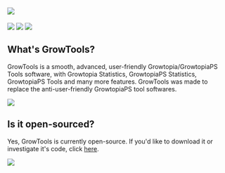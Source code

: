 # <a href="https://github.com/Pronner/GrowTools/releases" alt="GrowTools"><img src="https://media.discordapp.net/attachments/916226674071339010/935930121255264267/game_logo_small.png" /></a> 
<a href="https://github.com/Pronner/GrowTools/releases" alt="GrowTools"><img src="https://img.shields.io/github/downloads/Pronner/GrowTools/total?logo=github&style=for-the-badge" /></a> <a href="https://github.com/Pronner/GrowTools/releases" alt="GrowTools"><img src="https://camo.githubusercontent.com/d4bb4be07cc1a36a0ad6dd1d1b2eae84779f19791b9956e6a37be455aeb50ef5/68747470733a2f2f696d672e736869656c64732e696f2f62616467652f706c6174666f726d2d77696e2d2d333225323025374325323077696e2d2d36342d6c6967687467726579" /></a> <a href="https://github.com/Pronner/GrowTools/releases" alt="GrowTools"><img src="https://img.shields.io/discord/925436915505848400?logo=discord&logoColor=white&style=for-the-badge" /></a>

## What's GrowTools?
GrowTools is a smooth, advanced, user-friendly Growtopia/GrowtopiaPS Tools software, with Growtopia Statistics, GrowtopiaPS Statistics, GrowtopiaPS Tools and many more features. GrowTools was made to replace the anti-user-friendly GrowtopiaPS tool softwares. 

<a href="https://github.com/Pronner/GrowTools/releases" alt="GrowTools"><img src="https://media.discordapp.net/attachments/916226674071339010/935928029006426112/image_2022-01-26_200350.png?width=688&height=408" /></a>

## Is it open-sourced?
Yes, GrowTools is currently open-source. If you'd like to download it or investigate it's code, click [here](https://github.com/Pronner/GrowTools/releases).

<a href="https://github.com/Pronner/GrowTools" alt="GrowTools"><img src="https://media.discordapp.net/attachments/916226674071339010/935931029804441650/unknown.png?width=699&height=408" /></a>
